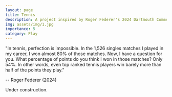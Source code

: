 ```yaml
---
layout: page
title: Tennis
description: A project inspired by Roger Federer's 2024 Dartmouth Commencement speech
img: assets/img/1.jpg
importance: 5
category: Play
---
```


"In tennis, perfection is impossible. In the 1,526 singles matches I played in my career, I won almost 80% of those matches. Now, I have a question for you. What percentage of points do you think I won in those matches? Only 54%. In other words, even top ranked tennis players win barely more than half of the points they play."

-- Roger Federer (2024)

Under construction.